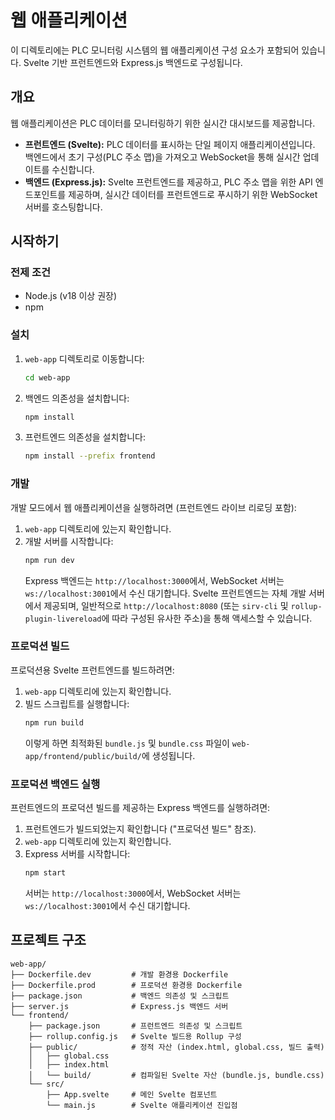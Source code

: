 # 웹 애플리케이션

이 디렉토리에는 PLC 모니터링 시스템의 웹 애플리케이션 구성 요소가 포함되어 있습니다. Svelte 기반 프런트엔드와 Express.js 백엔드로 구성됩니다.

## 개요

웹 애플리케이션은 PLC 데이터를 모니터링하기 위한 실시간 대시보드를 제공합니다.

*   **프런트엔드 (Svelte):** PLC 데이터를 표시하는 단일 페이지 애플리케이션입니다. 백엔드에서 초기 구성(PLC 주소 맵)을 가져오고 WebSocket을 통해 실시간 업데이트를 수신합니다.
*   **백엔드 (Express.js):** Svelte 프런트엔드를 제공하고, PLC 주소 맵을 위한 API 엔드포인트를 제공하며, 실시간 데이터를 프런트엔드로 푸시하기 위한 WebSocket 서버를 호스팅합니다.

## 시작하기

### 전제 조건

*   Node.js (v18 이상 권장)
*   npm

### 설치

1.  `web-app` 디렉토리로 이동합니다:
    ```bash
    cd web-app
    ```
2.  백엔드 의존성을 설치합니다:
    ```bash
    npm install
    ```
3.  프런트엔드 의존성을 설치합니다:
    ```bash
    npm install --prefix frontend
    ```

### 개발

개발 모드에서 웹 애플리케이션을 실행하려면 (프런트엔드 라이브 리로딩 포함):

1.  `web-app` 디렉토리에 있는지 확인합니다.
2.  개발 서버를 시작합니다:
    ```bash
    npm run dev
    ```
    Express 백엔드는 `http://localhost:3000`에서, WebSocket 서버는 `ws://localhost:3001`에서 수신 대기합니다. Svelte 프런트엔드는 자체 개발 서버에서 제공되며, 일반적으로 `http://localhost:8080` (또는 `sirv-cli` 및 `rollup-plugin-livereload`에 따라 구성된 유사한 주소)을 통해 액세스할 수 있습니다.

### 프로덕션 빌드

프로덕션용 Svelte 프런트엔드를 빌드하려면:

1.  `web-app` 디렉토리에 있는지 확인합니다.
2.  빌드 스크립트를 실행합니다:
    ```bash
    npm run build
    ```
    이렇게 하면 최적화된 `bundle.js` 및 `bundle.css` 파일이 `web-app/frontend/public/build/`에 생성됩니다.

### 프로덕션 백엔드 실행

프런트엔드의 프로덕션 빌드를 제공하는 Express 백엔드를 실행하려면:

1.  프런트엔드가 빌드되었는지 확인합니다 ("프로덕션 빌드" 참조).
2.  `web-app` 디렉토리에 있는지 확인합니다.
3.  Express 서버를 시작합니다:
    ```bash
    npm start
    ```
    서버는 `http://localhost:3000`에서, WebSocket 서버는 `ws://localhost:3001`에서 수신 대기합니다.

## 프로젝트 구조

```
web-app/
├── Dockerfile.dev         # 개발 환경용 Dockerfile
├── Dockerfile.prod        # 프로덕션 환경용 Dockerfile
├── package.json           # 백엔드 의존성 및 스크립트
├── server.js              # Express.js 백엔드 서버
└── frontend/
    ├── package.json       # 프런트엔드 의존성 및 스크립트
    ├── rollup.config.js   # Svelte 빌드용 Rollup 구성
    ├── public/            # 정적 자산 (index.html, global.css, 빌드 출력)
    │   ├── global.css
    │   ├── index.html
    │   └── build/         # 컴파일된 Svelte 자산 (bundle.js, bundle.css)
    └── src/
        ├── App.svelte     # 메인 Svelte 컴포넌트
        └── main.js        # Svelte 애플리케이션 진입점
```